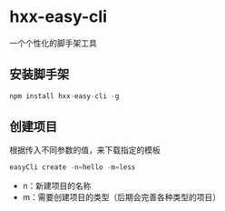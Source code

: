 # hxx-easy-cli
一个个性化的脚手架工具
## 安装脚手架
```javascript
npm install hxx-easy-cli -g
```
## 创建项目
根据传入不同参数的值，来下载指定的模板
```javascript
easyCli create -n=hello -m=less
```
* n：新建项目的名称
* m：需要创建项目的类型（后期会完善各种类型的项目）
